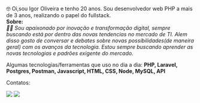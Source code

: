 <p align="left">
  🤓 Oi,sou Igor Oliveira e tenho 20 anos.
  Sou desenvolvedor web PHP a mais de 3 anos, realizando o papel do fullstack.
  <br>
  <strong>Sobre:</strong>
  <br>
  <i>🤖🎣 Sou apaixonado por inovação e transformação digital, sempre buscando está por dentro das novas tendencias no mercado de TI. Alem disso gosto de conversar e debates sobre novas possibilidades(de maneira geral) com os avanços da tecnologia. Estou sempre buscando aprender as novas tecnologias e padrões exigente do mercado.</i>
  
</p>
<p align="left">
  Algumas tecnologias/ferramentas que uso no dia a dia: 
  <strong>PHP, Laravel, Postgres, Postman, Javascript, HTML, CSS, Node, MySQL, API</strong>
</p>
<p align="left">
  
</p>
<p align="left">
  Contatos:
</p>
<p align="left">
<a href="mailto:joseigorso2010@gmail.com" alt="Gmail">
<img src="https://img.shields.io/badge/-Gmail-e34c41?style=flat-square&labelColor=e34c41&logo=gmail&logoColor=white&link=joseigorso2010@gmail.com" /></a>
<a href="https://www.linkedin.com/in/igor-oliveira-a25135162/" alt="Linkedin">
<img src="https://img.shields.io/badge/-Linkedin-blue?style=flat-square&logo=Linkedin&logoColor=white&link=https://www.linkedin.com/in/igor-oliveira-a25135162/" /></a>
</p>
